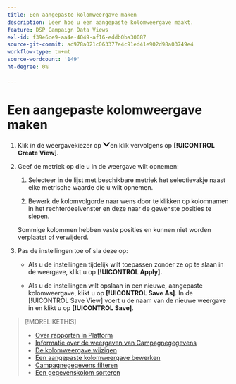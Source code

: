 ```yaml
---
title: Een aangepaste kolomweergave maken
description: Leer hoe u een aangepaste kolomweergave maakt.
feature: DSP Campaign Data Views
exl-id: f39e6ce9-aa4e-4049-af16-eddb0ba30087
source-git-commit: ad978a021c063377e4c91ed41e902d98a03749e4
workflow-type: tm+mt
source-wordcount: '149'
ht-degree: 0%

---
```


# Een aangepaste kolomweergave maken

1. Klik in de weergavekiezer op ![pijl-omlaag](/help/dsp/assets/chevron-down.png)en klik vervolgens op **[!UICONTROL Create View]**.

1. Geef de metriek op die u in de weergave wilt opnemen:

   1. Selecteer in de lijst met beschikbare metriek het selectievakje naast elke metrische waarde die u wilt opnemen.

   1. Bewerk de kolomvolgorde naar wens door te klikken op kolomnamen in het rechterdeelvenster en deze naar de gewenste posities te slepen.

   Sommige kolommen hebben vaste posities en kunnen niet worden verplaatst of verwijderd.

1. Pas de instellingen toe of sla deze op:

   * Als u de instellingen tijdelijk wilt toepassen zonder ze op te slaan in de weergave, klikt u op **[!UICONTROL Apply].**

   * Als u de instellingen wilt opslaan in een nieuwe, aangepaste kolomweergave, klikt u op **[!UICONTROL Save As]**. In de [!UICONTROL Save View] voert u de naam van de nieuwe weergave in en klikt u op **[!UICONTROL Save]**.

>[!MORELIKETHIS]
>
>* [Over rapporten in Platform](campaign-reports-about.md)
>* [Informatie over de weergaven van Campagnegegevens](campaign-data-views-about.md)
>* [De kolomweergave wijzigen](column-view-change.md)
>* [Een aangepaste kolomweergave bewerken](column-view-edit.md)
>* [Campagnegegevens filteren](campaign-data-filter.md)
>* [Een gegevenskolom sorteren](campaign-data-sort.md)

